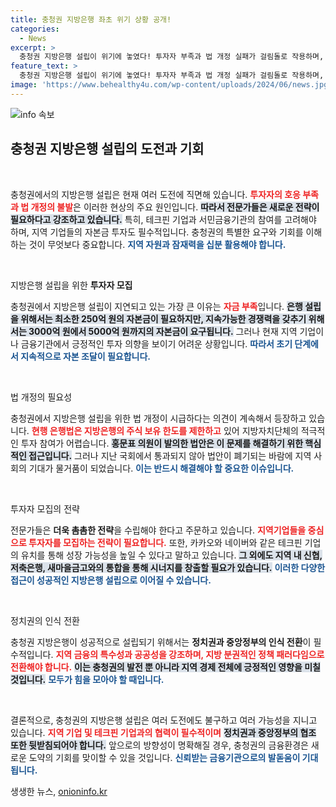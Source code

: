```yaml
---
title: 충청권 지방은행 좌초 위기 상황 공개!
categories:
  - News
excerpt: >
  충청권 지방은행 설립이 위기에 놓였다! 투자자 부족과 법 개정 실패가 걸림돌로 작용하며, 전문가들은 테크핀과 서민금융기관의 참여를 강조하고 있다. 정치권의 인식 전환과 촘촘한 전략이 절실하다.
feature_text: >
  충청권 지방은행 설립이 위기에 놓였다! 투자자 부족과 법 개정 실패가 걸림돌로 작용하며, 전문가들은 테크핀과 서민금융기관의 참여를 강조하고 있다. 정치권의 인식 전환과 촘촘한 전략이 절실하다.
image: 'https://www.behealthy4u.com/wp-content/uploads/2024/06/news.jpg'
---
```


<p><img src="https://www.behealthy4u.com/wp-content/uploads/2024/06/news.jpg" alt="info 속보" /></p>

<h2 data-ke-size="size26">충청권 지방은행 설립의 도전과 기회</h2>

<p data-ke-size="size16">&nbsp;</p>

<p>충청권에서의 지방은행 설립은 현재 여러 도전에 직면해 있습니다. <b><span style="color: #ee2323;">투자자의 호응 부족과 법 개정의 불발</span></b>은 이러한 현상의 주요 원인입니다. <b><span style="background-color: #21538527;">따라서 전문가들은 새로운 전략이 필요하다고 강조하고 있습니다.</span></b> 특히, 테크핀 기업과 서민금융기관의 참여를 고려해야 하며, 지역 기업들의 자본금 투자도 필수적입니다. 충청권의 특별한 요구와 기회를 이해하는 것이 무엇보다 중요합니다.  <b><span style="color: #1a5490;">지역 자원과 잠재력을 십분 활용해야 합니다.</span></b></p>

<p data-ke-size="size16">&nbsp;</p>

<p>지방은행 설립을 위한 <b>투자자 모집</b></p>

<p>충청권에서 지방은행 설립이 지연되고 있는 가장 큰 이유는 <b><span style="color: #ee2323;">자금 부족</span></b>입니다. <b><span style="background-color: #21538527;">은행 설립을 위해서는 최소한 250억 원의 자본금이 필요하지만, 지속가능한 경쟁력을 갖추기 위해서는 3000억 원에서 5000억 원까지의 자본금이 요구됩니다.</span></b> 그러나 현재 지역 기업이나 금융기관에서 긍정적인 투자 의향을 보이기 어려운 상황입니다. <b><span style="color: #1a5490;">따라서 초기 단계에서 지속적으로 자본 조달이 필요합니다.</span></b></p>

<p data-ke-size="size16">&nbsp;</p>

<p>법 개정의 필요성</p>

<p>충청권에서 지방은행 설립을 위한 법 개정이 시급하다는 의견이 계속해서 등장하고 있습니다. <b><span style="color: #ee2323;">현행 은행법은 지방은행의 주식 보유 한도를 제한하고</span></b> 있어 지방자치단체의 적극적인 투자 참여가 어렵습니다. <b><span style="background-color: #21538527;">홍문표 의원이 발의한 법안은 이 문제를 해결하기 위한 핵심적인 접근입니다.</span></b> 그러나 지난 국회에서 통과되지 않아 법안이 폐기되는 바람에 지역 사회의 기대가 물거품이 되었습니다. <b><span style="color: #1a5490;">이는 반드시 해결해야 할 중요한 이슈입니다.</span></b></p>

<p data-ke-size="size16">&nbsp;</p>

<p>투자자 모집의 전략</p>

<p>전문가들은 <b>더욱 촘촘한 전략</b>을 수립해야 한다고 주문하고 있습니다. <b><span style="color: #ee2323;">지역기업들을 중심으로 투자자를 모집하는 전략이 필요합니다.</span></b> 또한, 카카오와 네이버와 같은 테크핀 기업의 유치를 통해 성장 가능성을 높일 수 있다고 말하고 있습니다. <b><span style="background-color: #21538527;">그 외에도 지역 내 신협, 저축은행, 새마을금고와의 통합을 통해 시너지를 창출할 필요가 있습니다.</span></b> <b><span style="color: #1a5490;">이러한 다양한 접근이 성공적인 지방은행 설립으로 이어질 수 있습니다.</span></b></p>

<p data-ke-size="size16">&nbsp;</p>

<p>정치권의 인식 전환</p>

<p>충청권 지방은행이 성공적으로 설립되기 위해서는 <b>정치권과 중앙정부의 인식 전환</b>이 필수적입니다. <b><span style="color: #ee2323;">지역 금융의 특수성과 공공성을 강조하며, 지방 분권적인 정책 패러다임으로 전환해야 합니다.</span></b> <b><span style="background-color: #21538527;">이는 충청권의 발전 뿐 아니라 지역 경제 전체에 긍정적인 영향을 미칠 것입니다.</span></b> <b><span style="color: #1a5490;">모두가 힘을 모아야 할 때입니다.</span></b></p>

<p data-ke-size="size16">&nbsp;</p>

<p>결론적으로, 충청권의 지방은행 설립은 여러 도전에도 불구하고 여러 가능성을 지니고 있습니다. <b><span style="color: #ee2323;">지역 기업 및 테크핀 기업과의 협력이 필수적이며</span></b> <b><span style="background-color: #21538527;">정치권과 중앙정부의 협조 또한 뒷받침되어야 합니다.</span></b> 앞으로의 방향성이 명확해질 경우, 충청권의 금융환경은 새로운 도약의 기회를 맞이할 수 있을 것입니다. <b><span style="color: #1a5490;">신뢰받는 금융기관으로의 발돋움이 기대됩니다.</span></b> </p>
생생한 뉴스, <a href="https://onioninfo.kr" rel="dofollow">onioninfo.kr</a>



